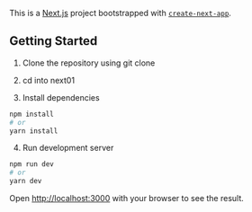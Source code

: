 This is a [Next.js](https://nextjs.org/) project bootstrapped with [`create-next-app`](https://github.com/vercel/next.js/tree/canary/packages/create-next-app).

## Getting Started

1. Clone the repository using git clone

2. cd into next01

3. Install dependencies 
```bash
npm install
# or
yarn install
```

4. Run development server
```bash
npm run dev
# or
yarn dev
```

Open [http://localhost:3000](http://localhost:3000) with your browser to see the result.

